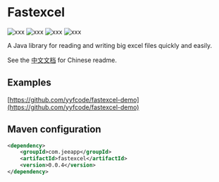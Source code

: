 # Fastexcel

![xxx](https://img.shields.io/badge/version-1.0.0-green) ![xxx](https://img.shields.io/badge/jdk-1.8-green) ![xxx](https://img.shields.io/badge/poi-5.0.0-green) ![xxx](https://img.shields.io/badge/spring-5.3.23-green)

A Java library for reading and writing big excel files quickly and easily.

See the [中文文档](https://github.com/yyfcode/fastexcel/blob/master/README-zh.md)  for Chinese readme.

## Examples

[https://github.com/yyfcode/fastexcel-demo](https://github.com/yyfcode/fastexcel-demo)

## Maven configuration

```xml
<dependency>
    <groupId>com.jeeapp</groupId>
    <artifactId>fastexcel</artifactId>
    <version>0.0.4</version>
</dependency>
```
